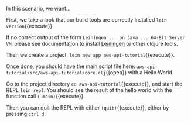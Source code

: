 In this scenario, we want...

First, we take a look that our build tools are correctly installed
`lein version`{{execute}}

If no correct output of the form `Leiningen ... on Java ... 64-Bit Server VM`, 
please see documentation to install [Leiningen](https://leiningen.org/) or other clojure tools.

Then we create a project, `lein new app aws-api-tutorial`{{execute}}.

Once done, you should have the main script file here: `aws-api-tutorial/src/aws-api-tutorial/core.clj`{{open}} with a Hello World. 

Go to the project directory `cd aws-api-tutorial`{{execute}}, and start the REPL `lein repl`. 
You should see the result of the hello world with the function call `(-main)`{{execute}}.

Then you can quit the REPL with either `(quit)`{{execute}}, either by pressing `ctrl d`.
